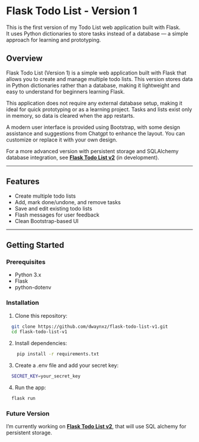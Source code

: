 # Flask Todo List - Version 1

This is the first version of my Todo List web application built with Flask.  
It uses Python dictionaries to store tasks instead of a database — a simple approach for learning and prototyping.

## Overview
Flask Todo List (Version 1) is a simple web application built with Flask that allows you to create and manage multiple todo lists. This version stores data in Python dictionaries rather than a database, making it lightweight and easy to understand for beginners learning Flask.

This application does not require any external database setup, making it ideal for quick prototyping or as a learning project. Tasks and lists exist only in memory, so data is cleared when the app restarts.

A modern user interface is provided using Bootstrap, with some design assistance and suggestions from Chatgpt to enhance the layout. You can customize or replace it with your own design.

For a more advanced version with persistent storage and SQLAlchemy database integration, see **[Flask Todo List v2](https://github.com/dwaynxz/flask-todo-list-v2.git)** (in development).



---
## Features
- Create multiple todo lists
- Add, mark done/undone, and remove tasks
- Save and edit existing todo lists
- Flash messages for user feedback
- Clean Bootstrap-based UI

---

## Getting Started

### Prerequisites

- Python 3.x  
- Flask  
- python-dotenv  

### Installation

1. Clone this repository:

```bash
  git clone https://github.com/dwaynxz/flask-todo-list-v1.git
  cd flask-todo-list-v1
````

2. Install dependencies:
``` bash
    pip install -r requirements.txt
```
3. Create a .env file and add your secret key:
```bash
  SECRET_KEY=your_secret_key
```
4. Run the app:
```bash
  flask run
```
### Future Version
I’m currently working on **[Flask Todo List v2](https://github.com/dwaynxz/flask-todo-list-v2.git)**, that will use SQL alchemy for persistent storage.

